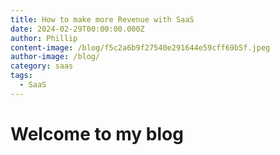 ```yaml
---
title: How to make more Revenue with SaaS
date: 2024-02-29T00:00:00.000Z
author: Phillip
content-image: /blog/f5c2a6b9f27540e291644e59cff69b5f.jpeg
author-image: /blog/
category: saas
tags:
  - SaaS
---
```


# Welcome to my blog
